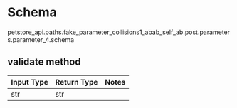 # Schema
petstore_api.paths.fake_parameter_collisions1_abab_self_ab.post.parameters.parameter_4.schema

## validate method
Input Type | Return Type | Notes
------------ | ------------- | -------------
str | str |
